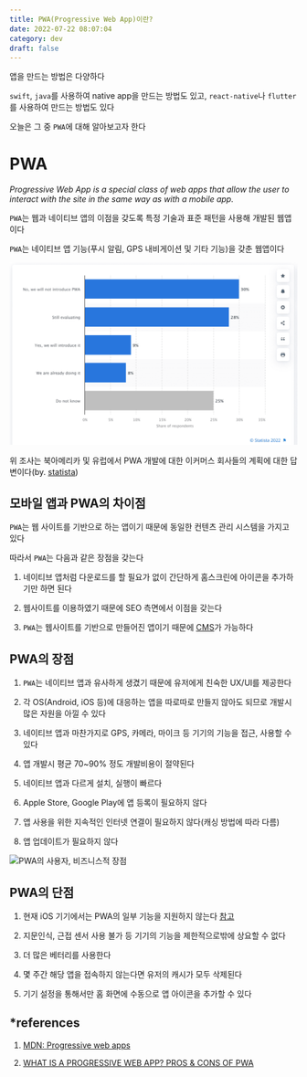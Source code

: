 ```yaml
---
title: PWA(Progressive Web App)이란?
date: 2022-07-22 08:07:04
category: dev
draft: false
---
```


앱을 만드는 방법은 다양하다

`swift`, `java`를 사용하여 native app을 만드는 방법도 있고, `react-native`나 `flutter`를 사용하여 만드는 방법도 있다

오늘은 그 중 `PWA`에 대해 알아보고자 한다

# PWA

_Progressive Web App is a special class of web apps that allow the user to interact with the site in the same way as with a mobile app._

`PWA`는 웹과 네이티브 앱의 이점을 갖도록 특정 기술과 표준 패턴을 사용해 개발된 웹앱이다

`PWA`는 네이티브 앱 기능(푸시 알림, GPS 내비게이션 및 기타 기능)을 갖춘 웹앱이다

![2021년 이커머스 PWA 개발 계획 설문조사(북아메리카, 유럽)](https://raw.githubusercontent.com/Alpaca92/alpaca92.github.io/master/content/blog/dev/images/pwa_research_01.png)

위 조사는 북아메리카 및 유럽에서 PWA 개발에 대한 이커머스 회사들의 계획에 대한 답변이다(by. [statista](https://www.statista.com/statistics/1174534/investing-pwa-ecommerce-companies-worldwide/))

## 모바일 앱과 PWA의 차이점

`PWA`는 웹 사이트를 기반으로 하는 앱이기 때문에 동일한 컨텐츠 관리 시스템을 가지고 있다

따라서 `PWA`는 다음과 같은 장점을 갖는다

1. 네이티브 앱처럼 다운로드를 할 필요가 없이 간단하게 홈스크린에 아이콘을 추가하기만 하면 된다

2. 웹사이트를 이용하였기 때문에 SEO 측면에서 이점을 갖는다

3. `PWA`는 웹사이트를 기반으로 만들어진 앱이기 때문에 [CMS](https://www.oracle.com/kr/content-management/what-is-cms/)가 가능하다

## PWA의 장점

1. `PWA`는 네이티브 앱과 유사하게 생겼기 때문에 유저에게 친숙한 UX/UI를 제공한다

2. 각 OS(Android, iOS 등)에 대응하는 앱을 따로따로 만들지 않아도 되므로 개발시 많은 자원을 아낄 수 있다

3. 네이티브 앱과 마찬가지로 GPS, 카메라, 마이크 등 기기의 기능을 접근, 사용할 수 있다

4. 앱 개발시 평균 70~90% 정도 개발비용이 절약된다

5. 네이티브 앱과 다르게 설치, 실행이 빠르다

6. Apple Store, Google Play에 앱 등록이 필요하지 않다

7. 앱 사용을 위한 지속적인 인터넷 연결이 필요하지 않다(캐싱 방법에 따라 다름)

8. 앱 업데이트가 필요하지 않다

![PWA의 사용자, 비즈니스적 장점](https://raw.githubusercontent.com/Alpaca92/alpaca92.github.io/master/content/blog/dev/images/pwa_progressive_01.jpeg)

## PWA의 단점

1. 현재 iOS 기기에서는 PWA의 일부 기능을 지원하지 않는다 [참고](https://firt.dev/notes/pwa-ios/)

2. 지문인식, 근접 센서 사용 불가 등 기기의 기능을 제한적으로밖에 상요할 수 없다

3. 더 많은 베터리를 사용한다

4. 몇 주간 해당 앱을 접속하지 않는다면 유저의 캐시가 모두 삭제된다

5. 기기 설정을 통해서만 홈 화면에 수동으로 앱 아이콘을 추가할 수 있다

## \*references

1. [MDN: Progressive web apps](https://developer.mozilla.org/en-US/docs/Web/Progressive_web_apps)

2. [WHAT IS A PROGRESSIVE WEB APP? PROS & CONS OF PWA](https://lvivity.com/introduction-to-progressive-web-apps)

